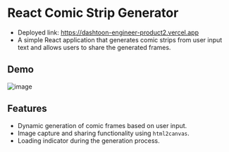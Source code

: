 # React Comic Strip Generator
- Deployed link: https://dashtoon-engineer-product2.vercel.app
- A simple React application that generates comic strips from user input text and allows users to share the generated frames.

## Demo

![image](https://github.com/Rishabhv573/Dashtoon-Engineer-Product/assets/75075641/8d61d045-6111-466e-b4b6-0a603b9d9ee0)


## Features

- Dynamic generation of comic frames based on user input.
- Image capture and sharing functionality using `html2canvas`.
- Loading indicator during the generation process.

